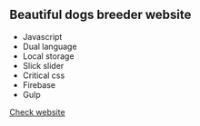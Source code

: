 ## Beautiful dogs breeder website

- Javascript
- Dual language
- Local storage
- Slick slider
- Critical css
- Firebase
- Gulp

[Check website](https://balticamberstar.firebaseapp.com/)